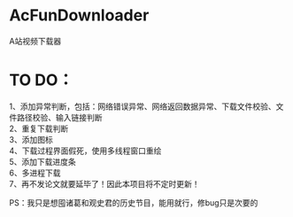 # AcFunDownloader
A站视频下载器


# TO DO：
1、添加异常判断，包括：网络错误异常、网络返回数据异常、下载文件校验、文件路径校验、输入链接判断   
2、重复下载判断   
3、添加图标   
4、下载过程界面假死，使用多线程窗口重绘   
5、添加下载进度条   
6、多进程下载   
7、再不发论文就要延毕了！因此本项目将不定时更新！   

PS：我只是想囤诸葛和观史君的历史节目，能用就行，修bug只是次要的
